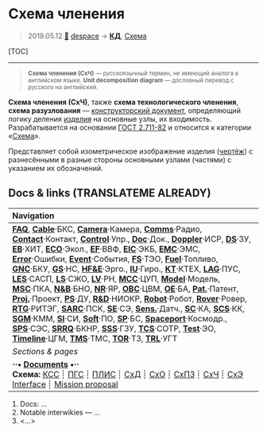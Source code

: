 # Схема членения
> 2019.05.12 [🚀](../index/index.md) [despace](index.md) → **[КД](doc.md)**, [Схема](doc.md)

[TOC]

---

> <small>**Схема членения (СхЧ)** — русскоязычный термин, не имеющий аналога в английском языке. **Unit decomposition diagram** — дословный перевод с русского на английский.</small>

**Схема членения (СхЧ)**, также **схема технологического членения**, **схема разузлования** — [конструкторский документ](doc.md), определяющий логику деления [изделия](unit.md) на основные узлы, их входимость. Разрабатывается на основании [ГОСТ 2.711-82](гост_2_711_82.md) и относится к категории «[Схема](doc.md)».

Представляет собой изометрическое изображение изделия ([чертёж](draft_model.md)) с разнесёнными в разные стороны основными узлами (частями) с указанием их обозначений.



<p style="page-break-after:always"> </p>

## Docs & links (TRANSLATEME ALREADY)
|Navigation|
|:--|
|**[FAQ](faq.md)**, **[Cable](cable.md)**·БКС, **[Camera](cam.md)**·Камера, **[Comms](comms.md)**·Радио, **[Contact](contact.md)**·Контакт, **[Control](control.md)**·Упр., **[Doc](doc.md)**·Док., **[Doppler](doppler.md)**·ИСР, **[DS](ds.md)**·ЗУ, **[EB](eb.md)**·ХИТ, **[ECO](ecology.md)**·Экол., **[EF](ef.md)**·ВВФ, **[ElC](elc.md)**·ЭКБ, **[EMC](emc.md)**·ЭМС, **[Error](error.md)**·Ошибки, **[Event](event.md)**·События, **[FS](fs.md)**·ТЭО, **[Fuel](fuel.md)**·Топливо, **[GNC](gnc.md)**·БКУ, **[GS](scs.md)**·НС, **[HF&E](hfe.md)**·Эрго., **[IU](iu.md)**·Гиро., **[KT](kt.md)**·КТЕХ, **[LAG](lag.md)**·ПУC, **[LES](les.md)**·САСП, **[LS](ls.md)**·СЖО, **[LV](lv.md)**·РН, **[MCC](mcc.md)**·ЦУП, **[Model](model.md)**·Модель, **[MSC](sc.md)**·ПКА, **[N&B](nnb.md)**·БНО, **[NR](nr.md)**·ЯР, **[OBC](obc.md)**·ЦВМ, **[OE](oe.md)**·БА, **[Pat.](патент.md)**·Патент, **[Proj.](project.md)**·Проект, **[PS](ps.md)**·ДУ, **[R&D](rnd.md)**·НИОКР, **[Robot](robotics.md)**·Робот, **[Rover](rover.md)**·Ровер, **[RTG](rtg.md)**·РИТЭГ, **[SARC](sarc.md)**·ПСК, **[SE](se.md)**·СЭ, **[Sens.](sensor.md)**·Датч., **[SC](sc.md)**·КА, **[SCS](scs.md)**·КК, **[SGM](sgm.md)**·КММ, **[SI](si.md)**·СИ, **[Soft](soft.md)**·ПО, **[SP](sp.md)**·БС, **[Spaceport](spaceport.md)**·Космодр., **[SPS](sps.md)**·СЭС, **[SRRQ](srrq.md)**·БКНР, **[SSS](sss.md)**·ГЗУ, **[TCS](tcs.md)**·СОТР, **[Test](test.md)**·ЭО, **[Timeline](timeline.md)**·ЦГМ, **[TMS](tms.md)**·ТМС, **[TOR](tor.md)**·ТЗ, **[TRL](trl.md)**·УГТ|
|*Sections & pages*|
|**··• [Documents](doc.md) •··**<br> **Схема:** [КСС](ксс.md) ┊ [ПГС](пгс.md) ┊ [ПЛИС](плис.md) ┊ [СхД](wbs.md) ┊ [СхО](draft_model.md) ┊ [СхПЗ](draft_model.md) ┊ [СхЧ](unit_decd.md) ┊ [СхЭ](ei_diagram.md)<br> [Interface](interface.md) ┊ [Mission proposal](proposal.md)|

   1. Docs: …
   1. Notable interwikies — …
   1. <…>
